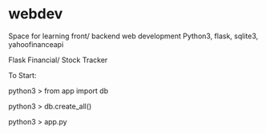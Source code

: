 # webdev
Space for learning front/ backend web development
Python3, flask, sqlite3, yahoofinanceapi

Flask Financial/ Stock Tracker

To Start:

python3 > from app import db

python3 > db.create_all()

python3 > app.py
